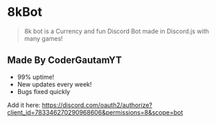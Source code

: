 # 8kBot
> 8k bot is a Currency and fun Discord Bot made in Discord.js with many games!

## Made By CoderGautamYT

* 99% uptime!
* New updates every week!
* Bugs fixed quickly

Add it here:
https://discord.com/oauth2/authorize?client_id=783346270290968606&permissions=8&scope=bot


